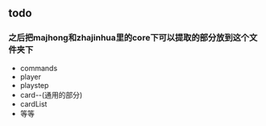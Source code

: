 ## todo
### 之后把majhong和zhajinhua里的core下可以提取的部分放到这个文件夹下
* commands
* player
* playstep
* card--(通用的部分)
* cardList
* 等等